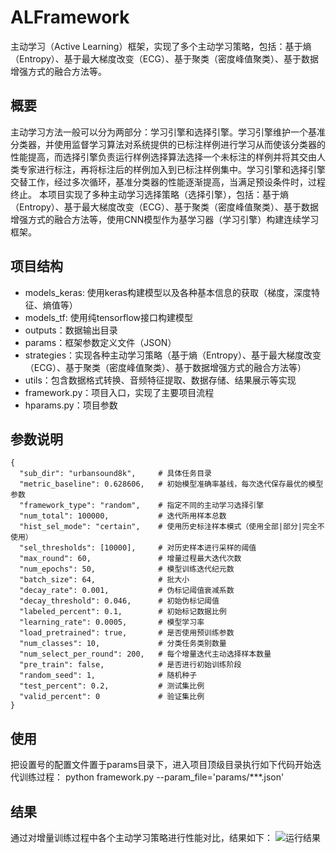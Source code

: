 # ALFramework
主动学习（Active Learning）框架，实现了多个主动学习策略，包括：基于熵（Entropy）、基于最大梯度改变（ECG）、基于聚类（密度峰值聚类）、基于数据增强方式的融合方法等。

## 概要
   主动学习方法一般可以分为两部分：学习引擎和选择引擎。学习引擎维护一个基准分类器，并使用监督学习算法对系统提供的已标注样例进行学习从而使该分类器的性能提高，而选择引擎负责运行样例选择算法选择一个未标注的样例并将其交由人类专家进行标注，再将标注后的样例加入到已标注样例集中。学习引擎和选择引擎交替工作，经过多次循环，基准分类器的性能逐渐提高，当满足预设条件时，过程终止。
   本项目实现了多种主动学习选择策略（选择引擎），包括：基于熵（Entropy）、基于最大梯度改变（ECG）、基于聚类（密度峰值聚类）、基于数据增强方式的融合方法等，使用CNN模型作为基学习器（学习引擎）构建连续学习框架。

## 项目结构
* models_keras: 使用keras构建模型以及各种基本信息的获取（梯度，深度特征、熵值等）
* models_tf: 使用纯tensorflow接口构建模型
* outputs：数据输出目录
* params：框架参数定义文件（JSON）
* strategies：实现各种主动学习策略（基于熵（Entropy）、基于最大梯度改变（ECG）、基于聚类（密度峰值聚类）、基于数据增强方式的融合方法等）
* utils：包含数据格式转换、音频特征提取、数据存储、结果展示等实现
* framework.py：项目入口，实现了主要项目流程
* hparams.py：项目参数

## 参数说明
    {
      "sub_dir": "urbansound8k",     # 具体任务目录
      "metric_baseline": 0.628606,   # 初始模型准确率基线，每次迭代保存最优的模型参数
      "framework_type": "random",    # 指定不同的主动学习选择引擎
      "num_total": 100000,           # 迭代所用样本总数
      "hist_sel_mode": "certain",    # 使用历史标注样本模式（使用全部|部分|完全不使用）
      "sel_thresholds": [10000],     # 对历史样本进行采样的阈值
      "max_round": 60,               # 增量过程最大迭代次数
      "num_epochs": 50,              # 模型训练迭代纪元数
      "batch_size": 64,              # 批大小
      "decay_rate": 0.001,           # 伪标记阈值衰减系数
      "decay_threshold": 0.046,      # 初始伪标记阈值
      "labeled_percent": 0.1,        # 初始标记数据比例
      "learning_rate": 0.0005,       # 模型学习率
      "load_pretrained": true,       # 是否使用预训练参数
      "num_classes": 10,             # 分类任务类别数量
      "num_select_per_round": 200,   # 每个增量迭代主动选择样本数量
      "pre_train": false,            # 是否进行初始训练阶段
      "random_seed": 1,              # 随机种子
      "test_percent": 0.2,           # 测试集比例
      "valid_percent": 0             # 验证集比例
    }

## 使用
把设置号的配置文件置于params目录下，进入项目顶级目录执行如下代码开始迭代训练过程：
python framework.py --param_file='params/***.json' 

## 结果
通过对增量训练过程中各个主动学习策略进行性能对比，结果如下：
 ![运行结果](https://github.com/Boreaso/ALFramework/raw/master/images/strategy_result.png)
